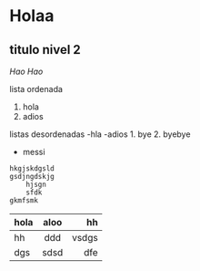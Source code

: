 # Holaa

## titulo nivel 2

_Hao_  *Hao*

lista ordenada
1. hola
2. adios

listas desordenadas
-hla
-adios
    1. bye
    2. byebye
* messi

```
hkgjskdgsld
gsdjngdskjg
    hjsgn
    sfdk
gkmfsmk
```
|hola |aloo | hh|
|---|:---:|---:|
|hh|ddd|vsdgs|
|dgs|sdsd|dfe|

